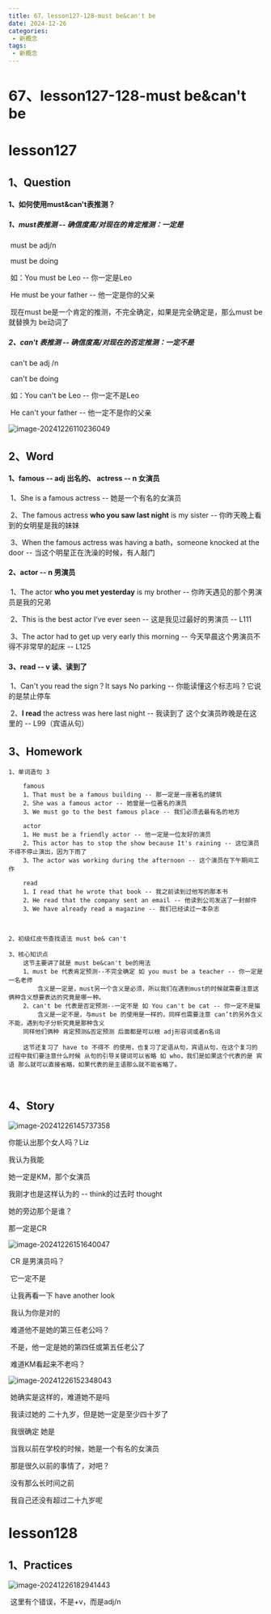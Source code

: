 ```yaml
---
title: 67、lesson127-128-must be&can't be
date: 2024-12-26
categories:
 - 新概念
tags:
 - 新概念
---
```




# 67、lesson127-128-must be&can't be



# lesson127



## 1、Question

#### 	1、如何使用must&can't表推测？

##### 		1、must表推测 -- 确信度高/对现在的肯定推测：一定是 

​		must be adj/n

​		must be doing 

​		如：You must be Leo -- 你一定是Leo

​				He must be your father -- 他一定是你的父亲

​		现在must be是一个肯定的推测，不完全确定，如果是完全确定是，那么must be 就替换为 be动词了



##### 		2、**can't 表推测 -- 确信度高/对现在的否定推测：一定不是**

​		can't be adj /n

​		can't be doing

​		如：You can't be Leo -- 你一定不是Leo

​				He can't your father -- 他一定不是你的父亲

![image-20241226110236049](./../../.vuepress/public/images/image-20241226110236049.png)



 

## 2、Word

#### 	1、famous -- adj 出名的、 actress -- n 女演员

​	1、She is a famous actress -- 她是一个有名的女演员

​	2、The famous actress **who you saw last night** is my sister -- 你昨天晚上看到的女明星是我的妹妹

​	3、When the famous actress was having a bath，someone knocked at the door -- 当这个明星正在洗澡的时候，有人敲门





#### 	2、actor -- n 男演员

​	1、The actor **who you met yesterday** is my brother -- 你昨天遇见的那个男演员是我的兄弟

​	2、This is the best actor I‘ve ever seen -- 这是我见过最好的男演员 -- L111

​	3、The actor had to get up very early this morning -- 今天早晨这个男演员不得不非常早的起床 -- L125



#### 	3、read -- v 读、读到了

​	1、Can't you read the sign？It says No parking -- 你能读懂这个标志吗？它说的是禁止停车

​	2、**I read** the actress was here last night -- 我读到了 这个女演员昨晚是在这里的  -- L99（宾语从句）





## 3、Homework

```
1、单词造句 3

	famous
	1、That must be a famous building -- 那一定是一座著名的建筑
	2、She was a famous actor -- 她曾是一位著名的演员
	3、We must go to the best famous place -- 我们必须去最有名的地方
	
	actor
	1、He must be a friendly actor -- 他一定是一位友好的演员
	2、This actor has to stop the show because It's raining -- 这位演员不得不停止演出，因为下雨了
	3、The actor was working during the afternoon -- 这个演员在下午期间工作

	read
	1、I read that he wrote that book -- 我之前读到过他写的那本书
	2、He read that the company sent an email -- 他读到公司发送了一封邮件
	3、We have already read a magazine -- 我们已经读过一本杂志
	


2、初级红皮书查找语法 must be& can't

3、核心知识点
	这节主要讲了就是 must be&can't be的用法
	1、must be 代表肯定预测--不完全确定 如 you must be a teacher -- 你一定是一名老师
		含义是一定是，must另一个含义是必须，所以我们在遇到must的时候就需要注意这俩种含义想要表达的究竟是哪一种。
	2、can't be 代表是否定预测--一定不是 如 You can't be cat -- 你一定不是猫
		含义是一定不是，与must be 的使用是一样的，同样也需要注意 can’t的另外含义 不能，遇到句子分析究竟是那种含义
	同样他们俩种 肯定预测&否定预测 后面都是可以根 adj形容词或者n名词
	
	这节还复习了 have to 不得不 的使用，也复习了定语从句，宾语从句，在这个复习的过程中我们要注意什么时候 从句的引导关键词可以省略 如 who，我们是如果这个代表的是 宾语 那么就可以直接省略，如果代表的是主语那么就不能省略了。
	
	
```



## 4、Story

![image-20241226145737358](./../../.vuepress/public/images/image-20241226145737358.png)

你能认出那个女人吗？Liz

我认为我能

她一定是KM，那个女演员

我刚才也是这样认为的 -- think的过去时 thought

她的旁边那个是谁？

那一定是CR



![image-20241226151640047](./../../.vuepress/public/images/image-20241226151640047.png)

​	CR 是男演员吗？

​	它一定不是

​	让我再看一下 have another look

​	我认为你是对的

​	难道他不是她的第三任老公吗？

​	不是，他一定是她的第四任或第五任老公了

​	难道KM看起来不老吗？



![image-20241226152348043](./../../.vuepress/public/images/image-20241226152348043.png)

​	她确实是这样的，难道她不是吗

​	我读过她的 二十九岁，但是她一定是至少四十岁了

​	我很确定 她是

​	当我以前在学校的时候，她是一个有名的女演员

​	那是很久以前的事情了，对吧？

​	没有那么长时间之前

​	我自己还没有超过二十九岁呢





# lesson128



## 1、Practices

 ![image-20241226182941443](./../../.vuepress/public/images/image-20241226182941443.png)

​		这里有个错误，不是+v，而是adj/n





























































































